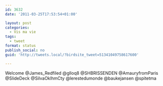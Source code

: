 ```yaml
---
id: 3632
date: '2011-03-25T17:53:54+01:00'

layout: post
categories:
  - Vis ma vie
tags:
  - tweet
format: status
publish_social: no
guid: 'http://tweets.local/?birdsite_tweet=51341049758617600'

---
```


Welcome @James\_Redfiled @glloq8 @SHBRISSENDEN @AmauryfromParis @SlideDeck @SilvaOklhmCty @lerestedumonde @baukejansen @spitetma